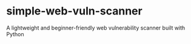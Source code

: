# simple-web-vuln-scanner
A lightweight and beginner-friendly web vulnerability scanner built with Python
